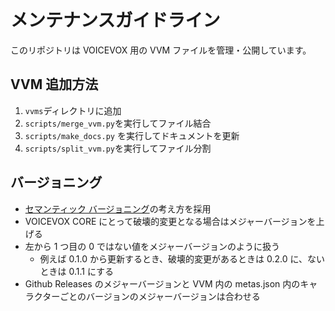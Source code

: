 # メンテナンスガイドライン

このリポジトリは VOICEVOX 用の VVM ファイルを管理・公開しています。

## VVM 追加方法

1. `vvms`ディレクトリに追加
2. `scripts/merge_vvm.py`を実行してファイル結合
3. `scripts/make_docs.py` を実行してドキュメントを更新
4. `scripts/split_vvm.py`を実行してファイル分割

## バージョニング

- [セマンティック バージョニング](https://semver.org/lang/ja/)の考え方を採用
- VOICEVOX CORE にとって破壊的変更となる場合はメジャーバージョンを上げる
- 左から 1 つ目の 0 ではない値をメジャーバージョンのように扱う
  - 例えば 0.1.0 から更新するとき、破壊的変更があるときは 0.2.0 に、ないときは 0.1.1 にする
- Github Releases のメジャーバージョンと VVM 内の metas.json 内のキャラクターごとのバージョンのメジャーバージョンは合わせる
